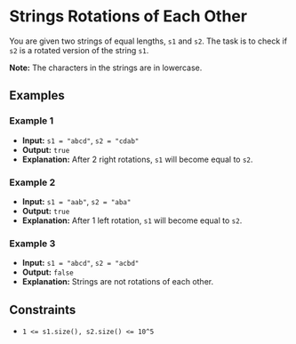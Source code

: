 # Strings Rotations of Each Other

You are given two strings of equal lengths, `s1` and `s2`. The task is to check if `s2` is a rotated version of the string `s1`.

**Note:** The characters in the strings are in lowercase.

## Examples

### Example 1
- **Input:** `s1 = "abcd"`, `s2 = "cdab"`
- **Output:** `true`
- **Explanation:** After 2 right rotations, `s1` will become equal to `s2`.

### Example 2
- **Input:** `s1 = "aab"`, `s2 = "aba"`
- **Output:** `true`
- **Explanation:** After 1 left rotation, `s1` will become equal to `s2`.

### Example 3
- **Input:** `s1 = "abcd"`, `s2 = "acbd"`
- **Output:** `false`
- **Explanation:** Strings are not rotations of each other.

## Constraints
- `1 <= s1.size(), s2.size() <= 10^5`